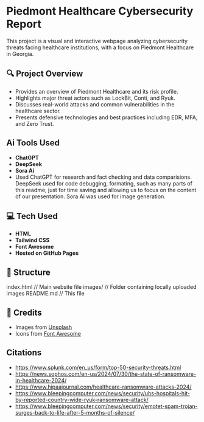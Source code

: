 # Piedmont Healthcare Cybersecurity Report

This project is a visual and interactive webpage analyzing cybersecurity threats facing healthcare institutions, with a focus on Piedmont Healthcare in Georgia.

## 🔍 Project Overview
- Provides an overview of Piedmont Healthcare and its risk profile.
- Highlights major threat actors such as LockBit, Conti, and Ryuk.
- Discusses real-world attacks and common vulnerabilities in the healthcare sector.
- Presents defensive technologies and best practices including EDR, MFA, and Zero Trust.

## Ai Tools Used
- **ChatGPT**
- **DeepSeek**
- **Sora Ai**
- Used ChatGPT for research and fact checking and data comparisions. DeepSeek used for code debugging, formating, such as many parts of this readme, just for time saving and allowing us to focus on the content of our presentation. Sora Ai was used for image generation.


## 💻 Tech Used
- **HTML**
- **Tailwind CSS**
- **Font Awesome**
- **Hosted on GitHub Pages**



## 📁 Structure
index.html // Main website file images/ // Folder containing locally uploaded images README.md // This file



## 📸 Credits
- Images from [Unsplash](https://unsplash.com/)
- Icons from [Font Awesome](https://fontawesome.com/)

## Citations 
- https://www.splunk.com/en_us/form/top-50-security-threats.html
- https://news.sophos.com/en-us/2024/07/30/the-state-of-ransomware-in-healthcare-2024/
- https://www.hipaajournal.com/healthcare-ransomware-attacks-2024/
- https://www.bleepingcomputer.com/news/security/uhs-hospitals-hit-by-reported-country-wide-ryuk-ransomware-attack/
- https://www.bleepingcomputer.com/news/security/emotet-spam-trojan-surges-back-to-life-after-5-months-of-silence/


